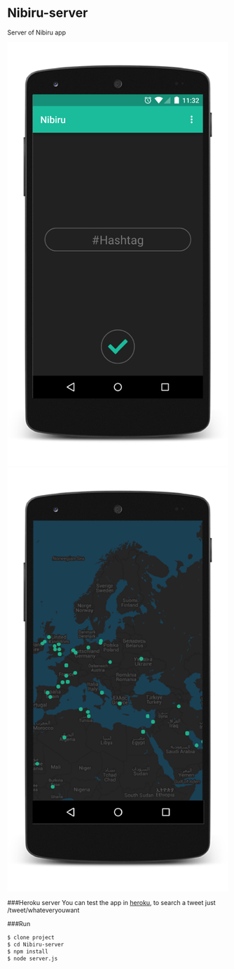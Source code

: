 # Nibiru-server
Server of Nibiru app

![alt tag](https://raw.githubusercontent.com/NibirusLab/Nibiru-server/master/principal.png)
![alt tag](https://raw.githubusercontent.com/NibirusLab/Nibiru-server/master/mapa.png)

###Heroku server
You can test the app in [heroku](https://nibirus.herokuapp.com/), to search a tweet just /tweet/whateveryouwant

###Run
```shell
$ clone project
$ cd Nibiru-server
$ npm install
$ node server.js
```
